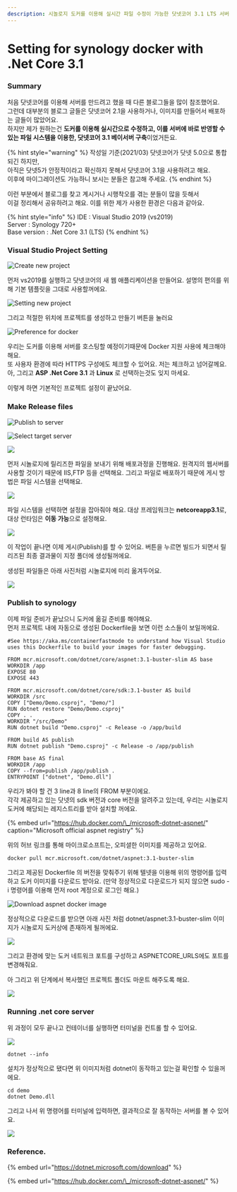 ```yaml
---
description: 시놀로지 도커를 이용해 실시간 파일 수정이 가능한 닷넷코어 3.1 LTS 서버를 구축하는 법에 대하여.
---
```


# Setting for synology docker with .Net Core 3.1

### Summary

처음 닷넷코어를 이용해 서버를 만드려고 했을 때 다른 블로그들을 많이 참조했어요.  
그런데 대부분의 블로그 글들은 닷넷코어 2.1을 사용하거나, 이미지를 만들어서 배포하는 글들이 많았어요.  
하지만 제가 원하는건 **도커를 이용해 실시간으로 수정하고, 이를 서버에 바로 반영할 수 있는 파일 시스템을 이용한, 닷넷코어 3.1 베이서버 구축**이었거든요.

{% hint style="warning" %}
작성일 기준\(2021/03\) 닷넷코어가 닷넷 5.0으로 통합되긴 하지만,  
아직은 닷넷5가 안정적이라고 확신하지 못해서 닷넷코어 3.1을 사용하려고 해요.  
이후에 마이그레이션도 가능하니 보시는 분들은 참고해 주세요.
{% endhint %}

이런 부분에서 블로그를 찾고 계시거나 시행착오를 겪는 분들이 많을 듯해서  
이걸 정리해서 공유하려고 해요. 이를 위한 제가 사용한 환경은 다음과 같아요.

{% hint style="info" %}
IDE : Visual Studio 2019 \(vs2019\)  
Server : Synology 720+  
Base version : .Net Core 3.1 \(LTS\)
{% endhint %}

### Visual Studio Project Setting

![Create new project](../../.gitbook/assets/image%20%2814%29.png)

먼저 vs2019를 실행하고 닷넷코어의 새 웹 애플리케이션을 만들어요. 설명의 편의를 위해 기본 템플릿을 그대로 사용할꺼에요.

![Setting new project](../../.gitbook/assets/image%20%287%29.png)

그리고 적절한 위치에 프로젝트를 생성하고 만들기 버튼을 눌러요

![Preference for docker](../../.gitbook/assets/image%20%284%29.png)

우리는 도커를 이용해 서버를 호스팅할 예정이기때문에 Docker 지원 사용에 체크해야 해요.  
또 사용자 환경에 따라 HTTPS 구성에도 체크할 수 있어요. 저는 체크하고 넘어갈께요.  
아, 그리고 **ASP .Net Core 3.1** 과 **Linux** 로 선택하는것도 잊지 마세요.

이렇게 하면 기본적인 프로젝트 설정이 끝났어요.

### Make Release files

![Publish to server](../../.gitbook/assets/image%20%283%29.png)

![Select target server](../../.gitbook/assets/image%20%2811%29.png)

![](../../.gitbook/assets/image%20%2812%29.png)

  
먼저 시놀로지에 릴리즈한 파일을 보내기 위해 배포과정을 진행해요. 원격지의 웹서버를 사용할 것이기 때문에 IIS,FTP 등을 선택해요. 그리고 파일로 배포하기 때문에 게시 방법은 파일 시스템을 선택해요.

![](../../.gitbook/assets/image%20%289%29.png)

파일 시스템을 선택하면 설정을 잡아줘야 해요. 대상 프레임워크는 **netcoreapp3.1**로,  대상 런타임은 **이동 가능**으로 설정해요.

![](../../.gitbook/assets/image%20%2815%29.png)

이 작업이 끝나면 이제 게시\(Publish\)를 할 수 있어요. 버튼을 누르면 빌드가 되면서 릴리즈된 최종 결과물이 지정 폴더에 생성될꺼에요.  
  
생성된 파일들은 아래 사진처럼 시놀로지에 미리 옮겨두어요.

![](../../.gitbook/assets/image%20%2817%29.png)

### Publish to synology

이제 파일 준비가 끝났으니 도커에 옮길 준비를 해야해요.  
먼저 프로젝트 내에 자동으로 생성된 Dockerfile을 보면 이런 소스들이 보일꺼에요.

```text
#See https://aka.ms/containerfastmode to understand how Visual Studio uses this Dockerfile to build your images for faster debugging.

FROM mcr.microsoft.com/dotnet/core/aspnet:3.1-buster-slim AS base
WORKDIR /app
EXPOSE 80
EXPOSE 443

FROM mcr.microsoft.com/dotnet/core/sdk:3.1-buster AS build
WORKDIR /src
COPY ["Demo/Demo.csproj", "Demo/"]
RUN dotnet restore "Demo/Demo.csproj"
COPY . .
WORKDIR "/src/Demo"
RUN dotnet build "Demo.csproj" -c Release -o /app/build

FROM build AS publish
RUN dotnet publish "Demo.csproj" -c Release -o /app/publish

FROM base AS final
WORKDIR /app
COPY --from=publish /app/publish .
ENTRYPOINT ["dotnet", "Demo.dll"]
```

우리가 봐야 할 건 3 line과 8 line의 FROM 부분이에요.  
각각 제공하고 있는 닷넷의 sdk 버전과 core 버전을 알려주고 있는데, 우리는 시놀로지 도커에 해당되는 레지스트리를 받아 설치할 꺼에요.

{% embed url="https://hub.docker.com/\_/microsoft-dotnet-aspnet/" caption="Microsoft official aspnet registry" %}

위의 허브 링크를 통해 마이크로소프트는, 오피셜한 이미지를 제공하고 있어요.

```text
docker pull mcr.microsoft.com/dotnet/aspnet:3.1-buster-slim
```

그리고 제공된 Dockerfile 의 버전을 맞춰주기 위해 텔넷을 이용해 위의 명령어를 입력하고 도커 이미지를 다운로드 받아요. \(만약 정상적으로 다운로드가 되지 않으면 sudo -i 명령어를 이용해 먼저 root 계정으로 로그인 해요.\)

![Download aspnet docker image](../../.gitbook/assets/image%20%288%29.png)

정상적으로 다운로드를 받으면 아래 사진 처럼 dotnet/aspnet:3.1-buster-slim 이미지가 시놀로지 도커상에 존재하게 될꺼에요.

![](../../.gitbook/assets/image%20%2813%29.png)

그리고 환경에 맞는 도커 네트워크 포트를 구성하고 ASPNETCORE\_URLS에도 포트를 변경해줘요.

아 그리고 위 단계에서 복사했던 프로젝트 폴더도 마운트 해주도록 해요.

![](../../.gitbook/assets/image%20%286%29.png)

### Running .net core server

위 과정이 모두 끝나고 컨테이너를 실행하면 터미널을 컨트롤 할 수 있어요.

![](../../.gitbook/assets/image%20%2810%29.png)

```text
dotnet --info
```

설치가 정상적으로 됐다면 위 이미지처럼 dotnet이 동작하고 있는걸 확인할 수 있을꺼에요.

```text
cd demo
dotnet Demo.dll
```

그리고 나서 위 명령어를 터미널에 입력하면, 결과적으로 잘 동작하는 서버를 볼 수 있어요.  


![](../../.gitbook/assets/image%20%2816%29.png)

### Reference.

{% embed url="https://dotnet.microsoft.com/download" %}

{% embed url="https://hub.docker.com/\_/microsoft-dotnet-aspnet/" %}



